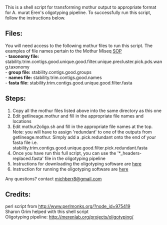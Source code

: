 This is a shell script for transforming mothur output to appropriate format for A. murat Eren's oligotyping pipeline. To successfully run this script, follow the instructions below.

## Files:
You will need access to the following mothur files to run this script. The examples of file names pertain to the Mothur Miseq [SOP](http://www.mothur.org/wiki/MiSeq_SOP)    
	- **taxonomy file:** stability.trim.contigs.good.unique.good.filter.unique.precluster.pick.pds.wang.taxonomy        
	- **group file:** stability.contigs.good.groups           
	- **names file:** stability.trim.contigs.good.names     
	- **fasta file:** stability.trim.contigs.good.unique.good.filter.fasta     
   
## Steps:

1) Copy all the mothur files listed above into the same directory as this one          
2) Edit getlineage.mothur and fill in the appropriate file names and locations          
3) Edit mothur2oligo.sh and fill in the appropriate file names at the top. Note: you will have to assign 'redundant' to one of the outputs from getlineage.mothur. Simply add a .pick.redundant onto the end of your fasta file i.e.  stability.trim.contigs.good.unique.good.filter.pick.redundant.fasta 
4) Once you have run this full script, you can use the '*_headers-replaced.fasta' file in the oligotyping pipeline    
5) Instructions for downloading the oligotyping software are [here](http://merenlab.org/2014/08/16/installing-the-oligotyping-pipeline/)            
6) Instruction for running the oligotyping software are [here](http://merenlab.org/2012/05/11/oligotyping-pipeline-explained/)   

Any questions? contact michberr8@gmail.com

## Credits:    
perl script from http://www.perlmonks.org/?node_id=975419       
Sharon Grim helped with this shell script         
Oligotyping pipeline: http://merenlab.org/projects/oligotyping/         
